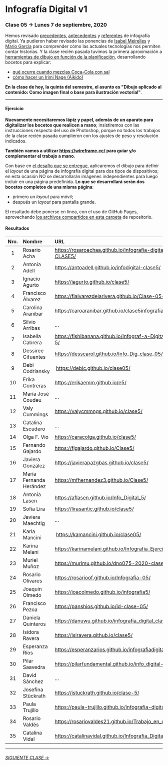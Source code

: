 # Infografía Digital v1

### Clase 05 → Lunes 7 de septiembre, 2020

Hemos revisado [precedentes](https://github.com/profesorfaco/dno075-2020/tree/gh-pages/clase-01#clase-01--lunes-10-de-agosto-2020), [antecedentes](https://github.com/profesorfaco/dno075-2020/tree/gh-pages/clase-02#clase-02--lunes-17-de-agosto-2020) y [referentes](https://github.com/profesorfaco/dno075-2020/tree/gh-pages/clase-03#clase-03--lunes-24-de-agosto-2020) de infografía digital. Ya pudieron haber revisado las ponencias de [Isabel Meirelles](https://youtu.be/Nb0HfCj1C7Q) y [Mario García](https://youtu.be/iEB3oILm-qQ?t=1300) para comprender cómo las actuales tecnologías nos permiten contar historias. Y la clase recién pasada tuvimos la primera aproximación a [herramientas de dibujo en función de la planificación](https://github.com/profesorfaco/dno075-2020/tree/gh-pages/clase-04#clase-04--lunes-31-de-agosto-2020), desarrollando bocetos para explicar: 

- [qué ocurre cuando mezclas Coca-Cola con sal](https://github.com/profesorfaco/dno075-2020/tree/gh-pages/clase-04#resultados-grupo-1)
- [cómo hacer un Irimi Nage (Aikido)](https://github.com/profesorfaco/dno075-2020/tree/gh-pages/clase-04#resultados-grupo-2)

**En la clase de hoy, la quinta del semestre, el asunto es "Dibujo aplicado al contenido: Como imagen final o base para ilustración vectorial"**.

- - - - - - - - - - - - - - - - - - - - - - - - - - - - - - - - 

#### Ejercicio

**Nuevamente necesitaremos lápiz y papel, además de un aparato para digitalizar los bocetos que realicen a mano**; insistiremos con las instrucciones respecto del uso de Photoshop, porque no todos los trabajos de la clase recién pasada cumplieron con los ajustes de peso y resolución indicados.

**También vamos a utilizar https://wireframe.cc/ para guiar y/o complementar el trabajo a mano**.

Con base en [el desafío que se entregue](https://drive.google.com/drive/folders/1PEWSuqoLRR0H2Nkv0_xtMBo6Ns6pOPsF?usp=sharing), aplicaremos el dibujo para definir el *layout* de una página de infografía digital para dos tipos de dispositivos; en esta ocasión NO se desarrollarán imágenes independientes para luego incluir en una página predefinida. **Lo que se desarrollará serán dos bocetos completos de una misma página**:

- primero un *layout* para móvil;
- después un *layout* para pantalla grande.

El resultado debe ponerse en línea, con el uso de GitHub Pages, aprovechando [los archivos compartidos en esta carpeta](https://profesorfaco.github.io/dno075-2020/clase-05/) de repositorio. 

#### Resultados

| Nro.  | Nombre | URL |
|:-----:|:-------|:--------|
| 1 | Rosario Acha | https://rosaroachaa.github.io/infografia-digital-CLASE5/ |
| 2 | Antonia Adell | https://antoadell.github.io/infodigital-clase5/ |
| 3 | Ignacio Agurto | https://iagurto.github.io/clase5/ | 
| 4 | Francisco Álvarez | https://fialvarezdelarivera.github.io/Clase-05-FARK/ |
| 5 | Carolina Aranibar | https://caroaranibar.github.io/clase5infografia/ | 
| 6 | Silvio Arribas | … |
| 7 | Isabella Cabrera | https://fishibanana.github.io/Infograf-a-Digital-Clase-5/ |
| 8 | Dessiree Cifuentes | https://desscarol.github.io/Info_Dig_clase_05/ |
| 9 | Debi Codriansky | https://debic.github.io/clase05/ | 
| 10 | Erika Contreras | https://erikaemm.github.io/e5/ |
| 11 | María José Coudeu | … |
| 12 | Valy Cummings | https://valycmmngs.github.io/clase5/ |
| 13 | Catalina Escudero | … | 
| 14 | Olga F. Vio | https://caracolga.github.io/clase5/ |
| 15 | Fernando Gajardo | https://fjgajardo.github.io/Clase5/ |
| 16 | Javiera González | https://javierapazgbas.github.io/clase5/ |
| 17 | María Fernanda Herández | https://mfhernandez3.github.io/Clase5/ |
| 18 | Antonia Lasen | https://aflasen.github.io/Info_Digital_5/ |
| 19 | Sofía Lira | https://lirasantic.github.io/clase5/ |
| 20 | Javiera Maechtig | … |
| 21 | Karla Mancini | https://kamancini.github.io/clase05/ |
| 22 | Karina Melani | https://karinamelani.github.io/Infografia_Ejercicio5/ |
| 23 | Muriel Muñoz | https://murimu.github.io/dno075-2020-clase-05/ |
| 24 | Rosario Olivares | https://rosarioof.github.io/Infografia-05/ |
| 25 | Joaquín Olmedo | https://joacolmedo.github.io/infografia5/ |
| 26 | Francisco Pezoa | https://panshios.github.io/id-clase-05/ | 
| 27 | Daniela Quinteros | https://danuwu.github.io/infografia_digital_clase-5/ |
| 28 | Isidora Ravera | https://isiravera.github.io/clase5/ | 
| 29 | Esperanza Ríos | https://esperanzarios.github.io/infografiadigital5/ | 
| 30 | Pilar Saavedra | https://pilarfundamental.github.io/info_digital-5/ |
| 31 | David Sánchez | … |
| 32 | Josefina Stückrath | https://jstuckrath.github.io/clase-5/ |
| 33 | Paula Trujillo | https://paula-trujillo.github.io/infografia-digital-5/ |
| 34 | Rosario Valdés | https://rosariovaldes21.github.io/Trabajo_en_clases_05/ |
| 35 | Catalina Vidal | https://catalinavidal.github.io/Infografia_Digital_05/ |

- - - - - - - -

###### [SIGUIENTE CLASE →](https://github.com/profesorfaco/dno075-2020/tree/gh-pages/clase-06)
